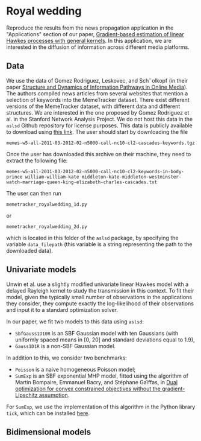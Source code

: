 # Royal wedding
Reproduce the results from the news propagation application in the "Applications" section of our paper, [Gradient-based estimation of linear Hawkes processes with general kernels](https://arxiv.org/abs/2111.10637).
In this application, we are interested in the diffusion of information across different media platforms.

## Data
We use the data of  Gomez Rodriguez, Leskovec, and Sch¨olkopf (in their paper [Structure and Dynamics of Information Pathways in Online Media](https://dl.acm.org/doi/10.1145/2433396.2433402)). The authors compiled news articles from several websites that
mention a selection of keywords into the MemeTracker dataset. There exist different versions of the
MemeTracker dataset, with different data and different structures. We are interested in the one proposed
by Gomez Rodriguez et al. in the Stanford Network Analysis Project. We do not host this data in the `aslsd` Github repository for license purposes. This data is publicly available to download using [this link](http://snap.stanford.edu/infopath/data.html).
The user should start by downloading the file
```
memes-w5-all-2011-03-2012-02-n5000-call-nc10-cl2-cascades-keywords.tgz
```


Once the user has downloaded this archive on their machine, they need to extract the following file:

```
memes-w5-all-2011-03-2012-02-n5000-call-nc10-cl2-keywords-in-body-prince william-william-kate middleton-kate-middleton-westminster-watch-marriage-queen-king-elizabeth-charles-cascades.txt
```

The user can then run 
```
memetracker_royalwedding_1d.py
```
or
```
memetracker_royalwedding_2d.py
```
which is located in this folder of the `aslsd` package, by specifying the variable `data_filepath` (this variable is a string representing the path to the downloaded data).


## Univariate models
Unwin et al. use a slightly modified univariate linear Hawkes model with a delayed Rayleigh kernel to study the transmission in this context. To fit their
model, given the typically small number of observations in the applications they consider, they compute exactly the log-likelihood of their observations and input it to a standard optimization
solver.

In our paper, we fit two models to this data using `aslsd`: 
* `SbfGauss1D10R` is an SBF Gaussian model with ten Gaussians
(with uniformly spaced means in [0, 20] and standard deviations equal to 1.9),
* `Gauss1D1R` is a non-SBF Gaussian model. 

In addition to this, we consider two benchmarks: 
* `Poisson` is a naive homogeneous Poisson model;
* `SumExp` is an SBF exponential MHP model, fitted using the algorithm of Martin Bompaire, Emmanuel Bacry, and Stéphane Gaïffas, in [Dual optimization for convex constrained objectives without the gradient-Lipschitz assumption](https://arxiv.org/abs/1807.03545#:~:text=Dual%20optimization%20for%20convex%20constrained%20objectives%20without%20the%20gradient%2DLipschitz%20assumption,-Martin%20Bompaire%2C%20Emmanuel&text=The%20minimization%20of%20convex%20objectives,finite%20sums%20of%20convex%20functions.). 

For `SumExp`, we use the implementation of this algorithm in the Python library `tick`, which can be installed [here](https://github.com/X-DataInitiative/tick).


## Bidimensional models
